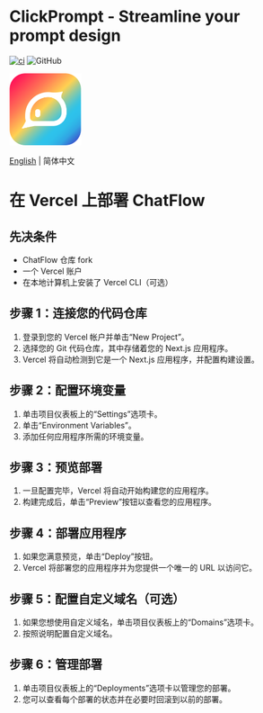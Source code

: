 # ClickPrompt - Streamline your prompt design

[![ci](https://github.com/prompt-engineering/chat-flow/actions/workflows/ci.yaml/badge.svg)](https://github.com/prompt-engineering/chat-flow/actions/workflows/ci.yaml)
![GitHub](https://img.shields.io/github/license/prompt-engineering/chat-flow)

<img src="src/assets/clickprompt-home.svg" width='128' height='128' alt='ClickPrompt Logo' />

[English](./README.md) | 简体中文

# 在 Vercel 上部署 ChatFlow

## 先决条件

- ChatFlow 仓库 fork
- 一个 Vercel 账户
- 在本地计算机上安装了 Vercel CLI（可选）

## 步骤 1：连接您的代码仓库

1. 登录到您的 Vercel 帐户并单击“New Project”。
2. 选择您的 Git 代码仓库，其中存储着您的 Next.js 应用程序。
3. Vercel 将自动检测到它是一个 Next.js 应用程序，并配置构建设置。

## 步骤 2：配置环境变量

1. 单击项目仪表板上的“Settings”选项卡。
2. 单击“Environment Variables”。
3. 添加任何应用程序所需的环境变量。

## 步骤 3：预览部署

1. 一旦配置完毕，Vercel 将自动开始构建您的应用程序。
2. 构建完成后，单击“Preview”按钮以查看您的应用程序。

## 步骤 4：部署应用程序

1. 如果您满意预览，单击“Deploy”按钮。
2. Vercel 将部署您的应用程序并为您提供一个唯一的 URL 以访问它。

## 步骤 5：配置自定义域名（可选）

1. 如果您想使用自定义域名，单击项目仪表板上的“Domains”选项卡。
2. 按照说明配置自定义域名。

## 步骤 6：管理部署

1. 单击项目仪表板上的“Deployments”选项卡以管理您的部署。
2. 您可以查看每个部署的状态并在必要时回滚到以前的部署。
